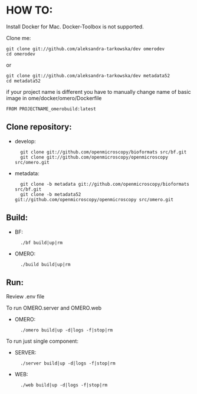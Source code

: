HOW TO:
=======

Install Docker for Mac. Docker-Toolbox is not supported.

Clone me:

    git clone git://github.com/aleksandra-tarkowska/dev omerodev
    cd omerodev

or

    git clone git://github.com/aleksandra-tarkowska/dev metadata52
    cd metadata52

if your project name is different you have to manually change name of basic image in ome/docker/omero/Dockerfile

    FROM PROJECTNAME_omerobuild:latest


Clone repository:
-----------------

- develop:

        git clone git://github.com/openmicroscopy/bioformats src/bf.git
        git clone git://github.com/openmicroscopy/openmicroscopy src/omero.git

- metadata:

        git clone -b metadata git://github.com/openmicroscopy/bioformats src/bf.git
        git clone -b metadata52 git://github.com/openmicroscopy/openmicroscopy src/omero.git


Build:
------

- BF:

        ./bf build|up|rm

- OMERO:

        ./build build|up|rm

Run:
----

Review .env file


To run OMERO.server and OMERO.web

- OMERO:

        ./omero build|up -d|logs -f|stop|rm


To run just single component:

- SERVER:

        ./server build|up -d|logs -f|stop|rm

- WEB:

        ./web build|up -d|logs -f|stop|rm
